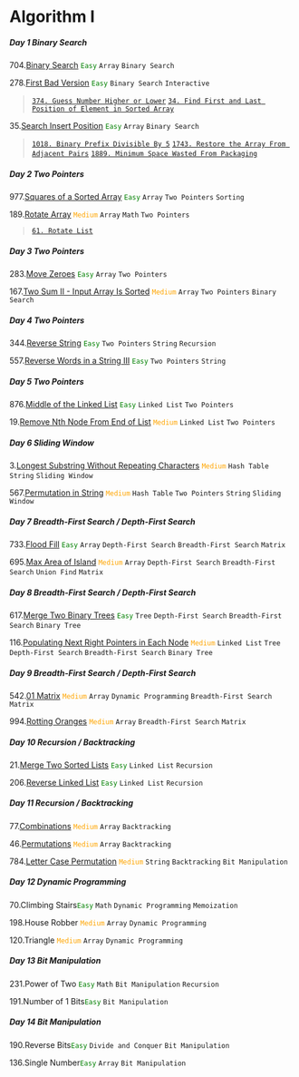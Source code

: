 # Algorithm I
##### Day 1 Binary Search
704.[Binary Search](https://leetcode.com/problems/binary-search/) <font color="green">`Easy`</font> 
`Array` `Binary Search`

278.[First Bad Version](https://leetcode.com/problems/first-bad-version/) <font color="green">`Easy`</font> 
`Binary Search` `Interactive`

>[`374. Guess Number Higher or Lower`](https://leetcode.com/problems/guess-number-higher-or-lower/) 
[`34. Find First and Last Position of Element in Sorted Array`](https://leetcode.com/problems/find-first-and-last-position-of-element-in-sorted-array/)

35.[Search Insert Position](https://leetcode.com/problems/search-insert-position/) <font color="green">`Easy`</font> 
`Array` `Binary Search`

>[`1018. Binary Prefix Divisible By 5`](https://leetcode.com/problems/binary-prefix-divisible-by-5/)
[`1743. Restore the Array From Adjacent Pairs`](https://leetcode.com/problems/restore-the-array-from-adjacent-pairs/)
[`1889. Minimum Space Wasted From Packaging`](https://leetcode.com/problems/minimum-space-wasted-from-packaging/)

##### Day 2 Two Pointers
977.[Squares of a Sorted Array](https://leetcode.com/problems/squares-of-a-sorted-array/) <font color="green">`Easy`</font> 
`Array` `Two Pointers` `Sorting`

189.[Rotate Array](https://leetcode.com/problems/rotate-array/) <font color="orange">`Medium`</font>
`Array` `Math` `Two Pointers`

>[`61. Rotate List`](https://leetcode.com/problems/rotate-list/)
##### Day 3 Two Pointers
283.[Move Zeroes](https://leetcode.com/problems/move-zeroes/) <font color="green">`Easy`</font> 
`Array` `Two Pointers`

167.[Two Sum II - Input Array Is Sorted](https://leetcode.com/problems/two-sum-ii-input-array-is-sorted/) <font color="orange">`Medium`</font> 
`Array` `Two Pointers` `Binary Search`

##### Day 4 Two Pointers
344.[Reverse String](https://leetcode.com/problems/reverse-string/) <font color="green">`Easy`</font> 
`Two Pointers` `String` `Recursion`

557.[Reverse Words in a String III](https://leetcode.com/problems/employee-bonus/) <font color="green">`Easy`</font> 
`Two Pointers` `String`

##### Day 5 Two Pointers
876.[Middle of the Linked List](https://leetcode.com/problems/middle-of-the-linked-list/) <font color="green">`Easy`</font> 
`Linked List` `Two Pointers`

19.[Remove Nth Node From End of List](https://leetcode.com/problems/remove-nth-node-from-end-of-list/) <font color="orange">`Medium`</font> 
`Linked List` `Two Pointers`
##### Day 6 Sliding Window
3.[Longest Substring Without Repeating Characters](https://leetcode.com/problems/longest-substring-without-repeating-characters/) <font color="orange">`Medium`</font> 
`Hash Table` `String` `Sliding Window`

567.[Permutation in String](https://leetcode.com/problems/permutation-in-string/) <font color="orange">`Medium`</font> 
`Hash Table` `Two Pointers` `String` `Sliding Window`

##### Day 7 Breadth-First Search / Depth-First Search
733.[Flood Fill](https://leetcode.com/problems/flood-fill/) <font color="green">`Easy`</font> 
`Array` `Depth-First Search` `Breadth-First Search` `Matrix`

695.[Max Area of Island](https://leetcode.com/problems/max-area-of-island/) <font color="orange">`Medium`</font> 
`Array` `Depth-First Search` `Breadth-First Search` `Union Find` `Matrix` 

##### Day 8 Breadth-First Search / Depth-First Search
617.[Merge Two Binary Trees](https://leetcode.com/problems/merge-two-binary-trees/) <font color="green">`Easy`</font> 
`Tree` `Depth-First Search` `Breadth-First Search` `Binary Tree`

116.[Populating Next Right Pointers in Each Node](https://leetcode.com/problems/populating-next-right-pointers-in-each-node/) <font color="orange">`Medium`</font>
`Linked List` `Tree` `Depth-First Search` `Breadth-First Search` `Binary Tree`

##### Day 9 Breadth-First Search / Depth-First Search
542.[01 Matrix](https://leetcode.com/problems/01-matrix/) <font color="orange">`Medium`</font> 
`Array` `Dynamic Programming` `Breadth-First Search` `Matrix`

994.[Rotting Oranges](https://leetcode.com/problems/rotting-oranges/) <font color="orange">`Medium`</font> 
`Array` `Breadth-First Search` `Matrix`

##### Day 10 Recursion / Backtracking
21.[Merge Two Sorted Lists](https://leetcode.com/problems/merge-two-sorted-lists/) <font color="green">`Easy`</font>
`Linked List` `Recursion`

206.[Reverse Linked List](https://leetcode.com/problems/reverse-linked-list/) <font color="green">`Easy`</font>
`Linked List` `Recursion`

##### Day 11 Recursion / Backtracking
77.[Combinations](https://leetcode.com/problems/combinations/) <font color="orange">`Medium`</font> 
`Array` `Backtracking`

46.[Permutations](https://leetcode.com/problems/permutations/) <font color="orange">`Medium`</font> 
`Array` `Backtracking`

784.[Letter Case Permutation]() <font color="orange">`Medium`</font> 
`String` `Backtracking` `Bit Manipulation`

##### Day 12 Dynamic Programming
70.Climbing Stairs<font color="green">`Easy`</font> 
`Math` `Dynamic Programming` `Memoization`

198.House Robber <font color="orange">`Medium`</font> 
`Array` `Dynamic Programming`

120.Triangle <font color="orange">`Medium`</font> 
`Array` `Dynamic Programming`

##### Day 13 Bit Manipulation
231.Power of Two <font color="green">`Easy`</font> 
`Math` `Bit Manipulation` `Recursion`

191.Number of 1 Bits<font color="green">`Easy`</font> 
`Bit Manipulation`

##### Day 14 Bit Manipulation
190.Reverse Bits<font color="green">`Easy`</font> 
`Divide and Conquer` `Bit Manipulation`

136.Single Number<font color="green">`Easy`</font>
`Array` `Bit Manipulation`